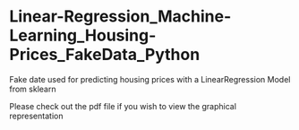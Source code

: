 # Linear-Regression_Machine-Learning_Housing-Prices_FakeData_Python
Fake date used for predicting housing prices with a LinearRegression Model from sklearn

Please check out the pdf file if you wish to view the graphical representation
